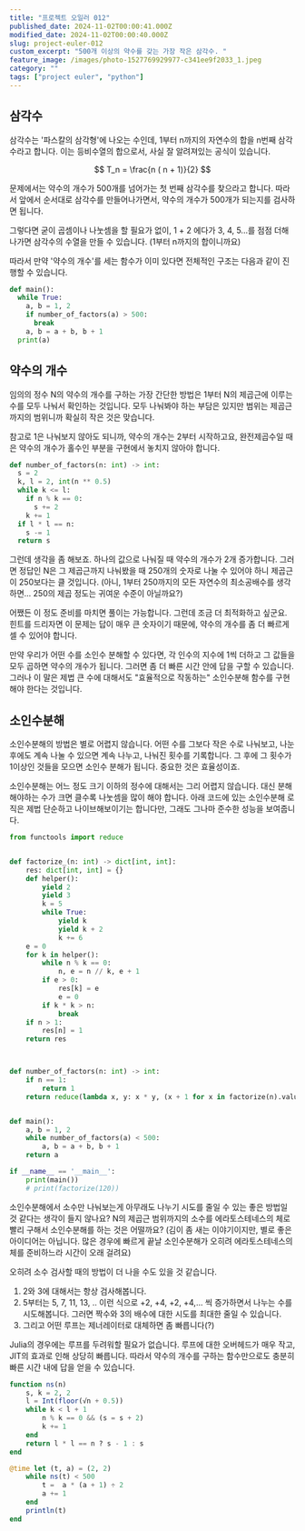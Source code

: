 ```yaml
---
title: "프로젝트 오일러 012"
published_date: 2024-11-02T00:00:41.000Z
modified_date: 2024-11-02T00:00:40.000Z
slug: project-euler-012
custom_excerpt: "500개 이상의 약수를 갖는 가장 작은 삼각수. "
feature_image: /images/photo-1527769929977-c341ee9f2033_1.jpeg
category: ""
tags: ["project euler", "python"]
---
```


## 삼각수

삼각수는 '파스칼의 삼각형'에 나오는 수인데, 1부터 n까지의 자연수의 합을 n번째 삼각수라고 합니다. 이는 등비수열의 합으로서, 사실 잘 알려져있는 공식이 있습니다.

$$
T_n = \frac{n ( n + 1)}{2}
$$

문제에서는 약수의 개수가 500개를 넘어가는 첫 번째 삼각수를 찾으라고 합니다. 따라서 앞에서 순서대로 삼각수를 만들어나가면서, 약수의 개수가 500개가 되는지를 검사하면 됩니다.

그렇다면 굳이 곱셈이나 나눗셈을 할 필요가 없이, 1 + 2 에다가 3, 4, 5...를 점점 더해나가면 삼각수의 수열을 만들 수 있습니다.
(1부터 n까지의 합이니까요)

따라서 만약 '약수의 개수'를 세는 함수가 이미 있다면 전체적인 구조는 다음과 같이 진행할 수 있습니다.

```python
def main():
  while True:
    a, b = 1, 2
    if number_of_factors(a) > 500:
      break
    a, b = a + b, b + 1
  print(a)
```
## 약수의 개수

임의의 정수 N의 약수의 개수를 구하는 가장 간단한 방법은 1부터 N의 제곱근에 이루는 수를 모두 나눠서 확인하는 것입니다. 모두 나눠봐야 하는 부담은 있지만 범위는 제곱근까지의 범위니까 확실히 작은 것은 맞습니다.

참고로 1은 나눠보지 않아도 되니까, 약수의 개수는 2부터 시작하고요, 완전제곱수일 때은 약수의 개수가 홀수인 부분을 구현에서 놓치지 않아야 합니다.

```python
def number_of_factors(n: int) -> int:
  s = 2
  k, l = 2, int(n ** 0.5)
  while k <= l:
    if n % k == 0:
      s += 2
    k += 1
  if l * l == n:
    s -= 1
  return s
```
그런데 생각을 좀 해보죠. 하나의 값으로 나눠질 때 약수의 개수가 2개 증가합니다. 그러면 정답인 N은 그 제곱근까지 나눠봤을 때 250개의 숫자로 나눌 수 있어야 하니 제곱근이 250보다는 클 것입니다. (아니, 1부터 250까지의 모든 자연수의 최소공배수를 생각하면... 250의 제곱 정도는 귀여운 수준이 아닐까요?)

어쨌든 이 정도 준비를 마치면 풀이는 가능합니다. 그런데 조금 더 최적화하고 싶군요. 힌트를 드리자면 이 문제는 답이 매우 큰 숫자이기 때문에, 약수의 개수를 좀 더 빠르게 셀 수 있어야 합니다.

만약 우리가 어떤 수를 소인수 분해할 수 있다면, 각 인수의 지수에 1씩 더하고 그 값들을 모두 곱하면 약수의 개수가 됩니다. 그러면 좀 더 빠른 시간 안에 답을 구할 수 있습니다. 그러나 이 말은 제법 큰 수에 대해서도 "효율적으로 작동하는" 소인수분해 함수를 구현해야 한다는 것입니다.

## 소인수분해

소인수분해의 방법은 별로 어렵지 않습니다. 어떤 수를 그보다 작은 수로 나눠보고, 나눈 후에도 계속 나눌 수 있으면 계속 나누고, 나눠진 횟수를 기록합니다. 그 후에 그 횟수가 1이상인 것들을 모으면 소인수 분해가 됩니다. 중요한 것은 효율성이죠.

소인수분해는 어느 정도 크기 이하의 정수에 대해서는 그리 어렵지 않습니다. 대신 분해해야하는 수가 크면 클수록 나눗셈을 많이 해야 합니다.
아래 코드에 있는 소인수분해 로직은 제법 단순하고 나이브해보이기는 합니다만, 그래도 그나마 준수한 성능을 보여줍니다.

```python
from functools import reduce


def factorize_(n: int) -> dict[int, int]:
    res: dict[int, int] = {}
    def helper():
        yield 2
        yield 3
        k = 5
        while True:
            yield k
            yield k + 2
            k += 6
    e = 0
    for k in helper():
        while n % k == 0:
            n, e = n // k, e + 1
        if e > 0:
            res[k] = e
            e = 0
        if k * k > n:
            break
    if n > 1:
        res[n] = 1
    return res



def number_of_factors(n: int) -> int:
    if n == 1:
        return 1
    return reduce(lambda x, y: x * y, (x + 1 for x in factorize(n).values()))


def main():
    a, b = 1, 2
    while number_of_factors(a) < 500:
        a, b = a + b, b + 1
    return a

if __name__ == '__main__':
    print(main())
    # print(factorize(120))
```

소인수분해에서 소수만 나눠보는게 아무래도 나누기 시도를 줄일 수 있는 좋은 방법일 것 같다는 생각이 들지 않나요? N의 제곱근 범위까지의 소수를 에라토스테네스의 체로 빨리 구해서 소인수분해를 하는 것은 어떨까요? (김이 좀 새는 이야기이지만, 별로 좋은 아이디어는 아닙니다. 많은 경우에 빠르게 끝날 소인수분해가 오히려 에라토스테네스의 체를 준비하느라 시간이 오래 걸려요)

오히려 소수 검사할 때의 방법이 더 나을 수도 있을 것 같습니다.

1. 2와 3에 대해서는 항상 검사해봅니다.
2. 5부터는 5, 7, 11, 13, .. 이런 식으로 +2, +4, +2, +4,... 씩 증가하면서 나누는 수를 시도해봅니다. 그러면 짝수와 3의 배수에 대한 시도를 최대한 줄일 수 있습니다.
3. 그리고 어떤 루프는 제너레이터로 대체하면 좀 빠릅니다(?)


Julia의 경우에는 루프를 두려워할 필요가 없습니다. 루프에 대한 오버헤드가 매우 작고, JIT의 효과로 인해 상당히 빠릅니다. 따라서 약수의 개수를 구하는 함수만으로도 충분히 빠른 시간 내에 답을 얻을 수 있습니다.

```julia
function ns(n)
    s, k = 2, 2
    l = Int(floor(√n + 0.5))
    while k < l + 1
        n % k == 0 && (s = s + 2)
        k += 1
    end
    return l * l == n ? s - 1 : s
end

@time let (t, a) = (2, 2)
    while ns(t) < 500
        t =  a * (a + 1) ÷ 2
        a += 1
    end
    println(t)
end
```
